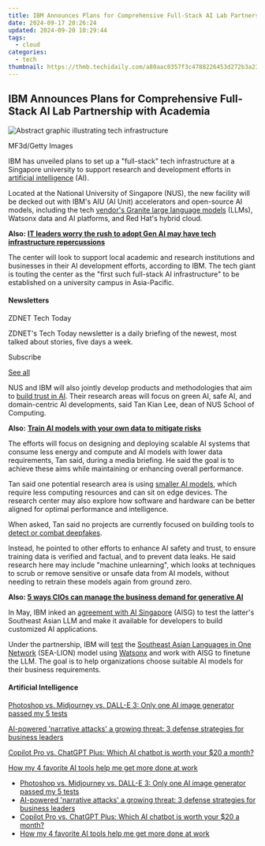 ```yaml
---
title: IBM Announces Plans for Comprehensive Full-Stack AI Lab Partnership with Academia
date: 2024-09-17 20:26:24
updated: 2024-09-20 10:29:44
tags:
  - cloud
categories:
  - tech
thumbnail: https://thmb.techidaily.com/a80aac0357f3c4788226453d272b3a23130ff4b40d591496be1b3a2b61ca7796.jpg
---
```


## IBM Announces Plans for Comprehensive Full-Stack AI Lab Partnership with Academia

![Abstract graphic illustrating tech infrastructure](https://www.zdnet.com/a/img/resize/e811dacc5cd8424c44a725b2a1ab37e63e9a4986/2024/08/15/77c4922b-be68-4025-a2ad-0bd7c60a38f2/chip-infras-mf3d072024.jpg?auto=webp&width=1280)

MF3d/Getty Images

IBM has unveiled plans to set up a "full-stack" tech infrastructure at a Singapore university to support research and development efforts in [artificial intelligence](https://www.zdnet.com/article/what-is-ai-heres-everything-you-need-to-know-about-artificial-intelligence/) (AI). 

Located at the National University of Singapore (NUS), the new facility will be decked out with IBM's AIU (AI Unit) accelerators and open-source AI models, including the tech [vendor's Granite large language models](https://www.zdnet.com/article/ibm-open-sources-its-granite-ai-models-and-they-mean-business/) (LLMs), Watsonx data and AI platforms, and Red Hat's hybrid cloud. 

**Also:** [**IT leaders worry the rush to adopt Gen AI may have tech infrastructure repercussions**](https://www.zdnet.com/article/it-leaders-worry-the-rush-to-adopt-genai-may-have-repercussions-on-tech-infrastructure/)

The center will look to support local academic and research institutions and businesses in their AI development efforts, according to IBM. The tech giant is touting the center as the "first such full-stack AI infrastructure" to be established on a university campus in Asia-Pacific. 

#### Newsletters

ZDNET Tech Today

ZDNET's Tech Today newsletter is a daily briefing of the newest, most talked about stories, five days a week.

 Subscribe

[See all](https://www.zdnet.com/newsletters/)

NUS and IBM will also jointly develop products and methodologies that aim to [build trust in AI](https://www.zdnet.com/article/you-can-make-big-money-from-ai-but-only-if-people-trust-your-data/). Their research areas will focus on green AI, safe AI, and domain-centric AI developments, said Tan Kian Lee, dean of NUS School of Computing. 

**Also:** [**Train AI models with your own data to mitigate risks**](https://www.zdnet.com/article/train-ai-models-with-your-own-data-to-mitigate-risks/)

The efforts will focus on designing and deploying scalable AI systems that consume less energy and compute and AI models with lower data requirements, Tan said, during a media briefing. He said the goal is to achieve these aims while maintaining or enhancing overall performance. 

Tan said one potential research area is using [smaller AI models](https://www.zdnet.com/article/microsoft-launches-phi-3-mini-an-ai-model-that-is-smaller-but-still-rivals-gpt-3-5/), which require less computing resources and can sit on edge devices. The research center may also explore how software and hardware can be better aligned for optimal performance and intelligence. 

When asked, Tan said no projects are currently focused on building tools to [detect or combat deepfakes](https://www.zdnet.com/article/most-people-worry-about-deepfakes-and-overestimate-their-ability-to-spot-them/). 

Instead, he pointed to other efforts to enhance AI safety and trust, to ensure training data is verified and factual, and to prevent data leaks. He said research here may include "machine unlearning", which looks at techniques to scrub or remove sensitive or unsafe data from AI models, without needing to retrain these models again from ground zero. 

**Also: [5 ways CIOs can manage the business demand for generative AI](https://www.zdnet.com/article/5-ways-cios-can-manage-the-business-demand-for-generative-ai/)**

In May, IBM inked an [agreement with AI Singapore](https://www.zdnet.com/article/ibm-to-test-southeast-asian-llm-and-facilitate-localization-efforts/) (AISG) to test the latter's Southeast Asian LLM and make it available for developers to build customized AI applications. 

Under the partnership, IBM will [test](https://www.zdnet.com/article/global-players-look-to-create-baseline-to-evaluate-generative-ai-applications/) the [Southeast Asian Languages in One Network](https://www.zdnet.com/article/new-research-initiative-aims-to-build-large-language-ai-model-for-southeast-asia/) (SEA-LION) model using [Watsonx](https://www.ibm.com/watsonx) and work with AISG to finetune the LLM. The goal is to help organizations choose suitable AI models for their business requirements.

#### Artificial Intelligence

[Photoshop vs. Midjourney vs. DALL-E 3: Only one AI image generator passed my 5 tests](https://www.zdnet.com/article/is-photoshops-new-text-to-image-as-good-as-midjourney-and-dall-e-we-test-it-and-see/ "Photoshop vs. Midjourney vs. DALL-E 3: Only one AI image generator passed my 5 tests")

[AI-powered 'narrative attacks' a growing threat: 3 defense strategies for business leaders](https://www.zdnet.com/article/ai-powered-narrative-attacks-a-growing-threat-3-defense-strategies-for-business-leaders/ "AI-powered 'narrative attacks' a growing threat: 3 defense strategies for business leaders")

[Copilot Pro vs. ChatGPT Plus: Which AI chatbot is worth your $20 a month?](https://www.zdnet.com/article/copilot-pro-vs-chatgpt-plus-which-is-ai-chatbot-is-worth-your-20-a-month/ "Copilot Pro vs. ChatGPT Plus: Which AI chatbot is worth your $20 a month?")

[How my 4 favorite AI tools help me get more done at work](https://www.zdnet.com/article/how-my-4-favorite-ai-tools-help-me-get-more-done-at-work/ "How my 4 favorite AI tools help me get more done at work")

* [Photoshop vs. Midjourney vs. DALL-E 3: Only one AI image generator passed my 5 tests](https://www.zdnet.com/article/is-photoshops-new-text-to-image-as-good-as-midjourney-and-dall-e-we-test-it-and-see/ "Photoshop vs. Midjourney vs. DALL-E 3: Only one AI image generator passed my 5 tests")
* [AI-powered 'narrative attacks' a growing threat: 3 defense strategies for business leaders](https://www.zdnet.com/article/ai-powered-narrative-attacks-a-growing-threat-3-defense-strategies-for-business-leaders/ "AI-powered 'narrative attacks' a growing threat: 3 defense strategies for business leaders")
* [Copilot Pro vs. ChatGPT Plus: Which AI chatbot is worth your $20 a month?](https://www.zdnet.com/article/copilot-pro-vs-chatgpt-plus-which-is-ai-chatbot-is-worth-your-20-a-month/ "Copilot Pro vs. ChatGPT Plus: Which AI chatbot is worth your $20 a month?")
* [How my 4 favorite AI tools help me get more done at work](https://www.zdnet.com/article/how-my-4-favorite-ai-tools-help-me-get-more-done-at-work/ "How my 4 favorite AI tools help me get more done at work")

<ins class="adsbygoogle"
     style="display:block"
     data-ad-format="autorelaxed"
     data-ad-client="ca-pub-7571918770474297"
     data-ad-slot="1223367746"></ins>



<ins class="adsbygoogle"
     style="display:block"
     data-ad-client="ca-pub-7571918770474297"
     data-ad-slot="8358498916"
     data-ad-format="auto"
     data-full-width-responsive="true"></ins>

